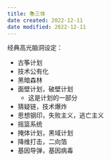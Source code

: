 ```yaml
---
title: 📚三体
date created: 2022-12-11
date modified: 2022-12-11
---
```


经典高光脑洞设定：

- 古筝计划
- 技术公有化
- 黑暗森林
- 面壁计划，破壁计划
	- 这是计划的一部分
- 猜疑链，技术爆炸
- 思想钢印，失败主义，逃亡主义
- 摇篮系统
- 掩体计划，黑域计划
- 降维打击，二向箔
- 基因导弹，基因病毒
